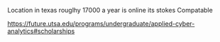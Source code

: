 Location in texas rouglhy 17000 a year is online its stokes Compatable 

https://future.utsa.edu/programs/undergraduate/applied-cyber-analytics#scholarships